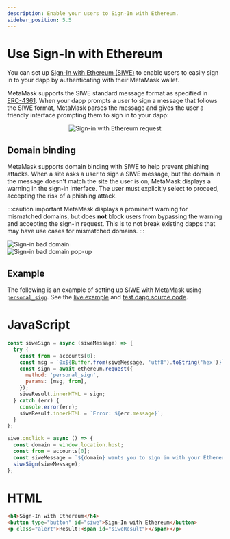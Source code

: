 ```yaml
---
description: Enable your users to Sign-In with Ethereum.
sidebar_position: 5.5
---
```


# Use Sign-In with Ethereum

You can set up [Sign-In with Ethereum (SIWE)](https://docs.login.xyz/) to enable users to easily 
sign in to your dapp by authenticating with their MetaMask wallet.

MetaMask supports the SIWE standard message format as specified in [ERC-4361](https://eips.ethereum.org/EIPS/eip-4361).
When your dapp prompts a user to sign a message that follows the SIWE format,
MetaMask parses the message and gives the user a friendly interface prompting them to sign in to
your dapp:

<p align="center">
    <img src={require("../assets/siwe.png").default} alt="Sign-in with Ethereum request" style={{border: '1px solid black'}} />
</p>

## Domain binding

MetaMask supports domain binding with SIWE to help prevent phishing attacks.
When a site asks a user to sign a SIWE message, but the domain in the message doesn't match the site
the user is on, MetaMask displays a warning in the sign-in interface.
The user must explicitly select to proceed, accepting the risk of a phishing attack.

:::caution important
MetaMask displays a prominent warning for mismatched domains, but does **not** block users from
bypassing the warning and accepting the sign-in request.
This is to not break existing dapps that may have use cases for mismatched domains.
:::

<div class="row">
    <div class="column">
        <img src={require("../assets/siwe-bad-domain.png").default} alt="Sign-in bad domain" style={{border: '1px solid black'}} />
    </div>
    <div class="column">
        <img src={require("../assets/siwe-bad-domain-2.png").default} alt="Sign-in bad domain pop-up" style={{border: '1px solid black'}} />
    </div>
</div>

## Example

The following is an example of setting up SIWE with MetaMask using
[`personal_sign`](https://metamask.github.io/api-playground/api-documentation/#personal_sign).
See the [live example](https://metamask.github.io/test-dapp/#siwe) and
[test dapp source code](https://github.com/MetaMask/test-dapp).

<!--tabs-->

# JavaScript

```javascript
const siweSign = async (siweMessage) => {
  try {
    const from = accounts[0];
    const msg = `0x${Buffer.from(siweMessage, 'utf8').toString('hex')}`;
    const sign = await ethereum.request({
      method: 'personal_sign',
      params: [msg, from],
    });
    siweResult.innerHTML = sign;
  } catch (err) {
    console.error(err);
    siweResult.innerHTML = `Error: ${err.message}`;
  }
};

siwe.onclick = async () => {
  const domain = window.location.host;
  const from = accounts[0];
  const siweMessage = `${domain} wants you to sign in with your Ethereum account:\n${from}\n\nI accept the MetaMask Terms of Service: https://community.metamask.io/tos\n\nURI: https://${domain}\nVersion: 1\nChain ID: 1\nNonce: 32891757\nIssued At: 2021-09-30T16:25:24.000Z`;
  siweSign(siweMessage);
};
```

# HTML

```html
<h4>Sign-In with Ethereum</h4>
<button type="button" id="siwe">Sign-In with Ethereum</button>
<p class="alert">Result:<span id="siweResult"></span></p>
```

<!--/tabs-->

